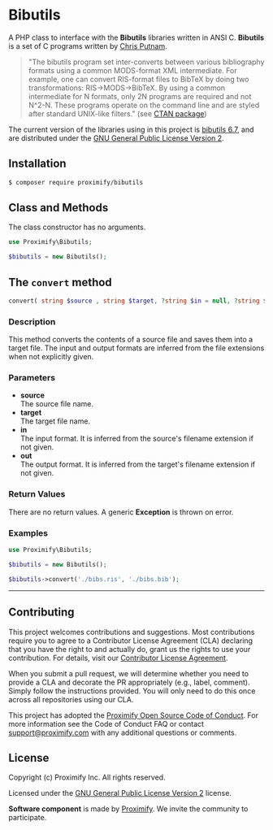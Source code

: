 # Bibutils

A PHP class to interface with the **Bibutils** libraries written in ANSI C. **Bibutils** is a set of C programs written by [Chris Putnam](https://ctan.org/author/putnam).

> "The bibutils program set inter-converts between various bibliography formats using a common MODS-format XML intermediate. For example, one can convert RIS-format files to BibTeX by doing two transformations: RIS->MODS->BibTeX. By using a common intermediate for N formats, only 2N programs are required and not N^2-N. These programs operate on the command line and are styled after standard UNIX-like filters." (see [CTAN package](https://ctan.org/pkg/bibutils))

The current version of the libraries using in this project is [bibutils 6.7](http://mirrors.ctan.org/biblio/bibtex/utils/bibutils/bibutils_6.7_src.tgz), and are distributed under the [GNU General Public License Version 2](https://www.gnu.org/licenses/old-licenses/gpl-2.0.en.html).

## Installation

```bash
$ composer require proximify/bibutils
```

## Class and Methods

The class constructor has no arguments.

```php
use Proximify\Bibutils;

$bibutils = new Bibutils();
```

## The `convert` method

```php
convert( string $source , string $target, ?string $in = null, ?string $out = null) : void
```

### Description

This method converts the contents of a source file and saves them into a target file. The input and output formats are inferred from the file extensions when not explicitly given.

### Parameters

- **source**<br>The source file name.
- **target**<br>The target file name.
- **in**<br>The input format. It is inferred from the source's filename extension if not given.
- **out**<br>The output format. It is inferred from the target's filename extension if not given.

### Return Values

There are no return values. A generic **Exception** is thrown on error.

### Examples

```php
use Proximify\Bibutils;

$bibutils = new Bibutils();

$bibutils->convert('./bibs.ris', './bibs.bib');
```

---

## Contributing

This project welcomes contributions and suggestions. Most contributions require you to agree to a Contributor License Agreement (CLA) declaring that you have the right to and actually do, grant us the rights to use your contribution. For details, visit our [Contributor License Agreement](https://github.com/Proximify/community/blob/master/docs/proximify-contribution-license-agreement.pdf).

When you submit a pull request, we will determine whether you need to provide a CLA and decorate the PR appropriately (e.g., label, comment). Simply follow the instructions provided. You will only need to do this once across all repositories using our CLA.

This project has adopted the [Proximify Open Source Code of Conduct](https://github.com/Proximify/community/blob/master/docs/code_of_conduct.md). For more information see the Code of Conduct FAQ or contact support@proximify.com with any additional questions or comments.

## License

Copyright (c) Proximify Inc. All rights reserved.

Licensed under the [GNU General Public License Version 2](https://www.gnu.org/licenses/old-licenses/gpl-2.0.en.html) license.

**Software component** is made by [Proximify](https://proximify.com). We invite the community to participate.
